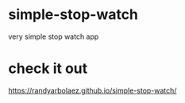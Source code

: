 # simple-stop-watch
very simple stop watch app
# check it out
https://randyarbolaez.github.io/simple-stop-watch/
